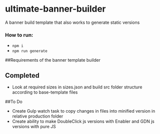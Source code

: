 # ultimate-banner-builder
A banner build template that also works to generate static versions

### How to run:
- `npm i`
- `npm run generate`


##Requirements of the banner template builder
## Completed
- Look at required sizes in sizes.json and build src folder structure according to base-template files

##To Do
- Create Gulp watch task to copy changes in files into minified version in relative production folder
- Create ability to make DoubleClick js versions with Enabler and GDN js versions with pure JS 